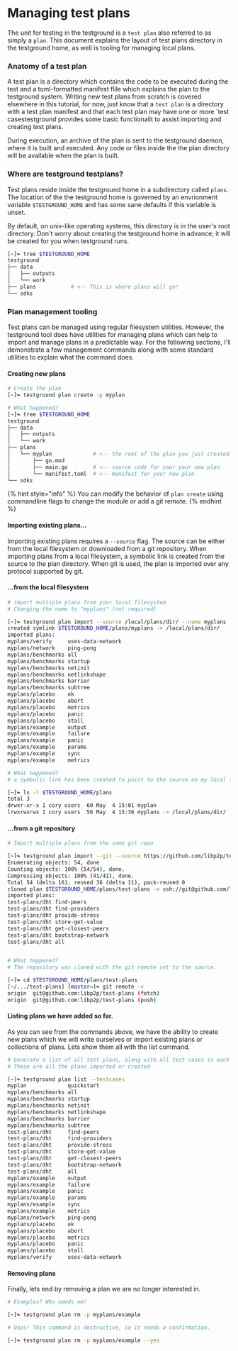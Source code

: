 # Managing test plans

The unit for testing in the testground is a `test plan` also referred to as simply a `plan`. This document explains the layout of test plans directory in the testground home, as well is tooling for managing local plans.

### Anatomy of a test plan

A test plan is a directory which contains the code to be executed during the test and a toml-formatted manifest flile which explains the plan to the testground system. Writing new test plans from scratch is covered elsewhere in this tutorial, for now, just know that a `test plan` is a directory with a test plan manifest and that each test plan may have one or more \`test casestestground provides some basic functionalit to assist importing and creating test plans.

During execution, an archive of the plan is sent to the testground daemon, where it is built and executed. Any code or files inside the the plan directory will be available when the plan is built. 

### Where are testground testplans?

Test plans reside inside the testground home in a subdirectory called `plans`.  The location of the the testground home is governed by an envrionment variable `$TESTGROUND_HOME` and has some sane defaults if this variable is unset.

By default, on unix-like operating systems, this directory is in the user's root directory. Don't worry about creating the testground home  in advance; it will be created for you when testground runs. 

```bash
[~]↬ tree $TESTGROUND_HOME
testground
├── data
│   ├── outputs
│   └── work
├── plans           # <-- This is where plans will go!
└── sdks
```

### Plan management tooling

Test plans can be managed using regular filesystem utilities. However, the testground tool does have utilities for managing plans which can help to import and manage plans in a predictable way.  For the following sections, I'll demonstrate a few management commands along with some standard utilities to explain what the command does.

#### Creating new plans

```bash
# Create the plan
[~]↬ testground plan create -p myplan

# What happened?
[~]↬ tree $TESTGROUND_HOME
testground
├── data
│   ├── outputs
│   └── work
├── plans
│   └── myplan             # <-- the root of the plan you just created
│       ├── go.mod
│       ├── main.go        # <-- source code for your your new plan
│       └── manifest.toml  # <-- manifest for your new plan
└── sdks
```

{% hint style="info" %}
You can modify the behavior of `plan create` using commandline flags to change the module or add a git remote.
{% endhint %}

#### Importing existing plans...

Importing existing plans requires a `--source` flag. The source can be either from the local filesystem or downloaded from a git repository. When importing plans from a local filesystem, a symbolic link is created from the source to the plan directory. When git is used,  the plan is imported over any protocol supported by git.

#### ...from the local filesystem

```bash
# import multiple plans from your local filesystem
# Changing the name to "myplans" (not required)

[~]↬ testground plan import --source /local/plans/dir/ --name myplans
created symlink $TESTGROUND_HOME/plans/myplans -> /local/plans/dir/
imported plans:
myplans/verify     uses-data-network
myplans/network    ping-pong
myplans/benchmarks all
myplans/benchmarks startup
myplans/benchmarks netinit
myplans/benchmarks netlinkshape
myplans/benchmarks barrier
myplans/benchmarks subtree
myplans/placebo    ok
myplans/placebo    abort
myplans/placebo    metrics
myplans/placebo    panic
myplans/placebo    stall
myplans/example    output
myplans/example    failure
myplans/example    panic
myplans/example    params
myplans/example    sync
myplans/example    metrics

# What happened?
# a symbolic link has been created to point to the source on my local filesystem

[~]↬ ls -l $TESTGROUND_HOME/plans
total 3
drwxr-xr-x 1 cory users  60 May  4 15:01 myplan
lrwxrwxrwx 1 cory users  56 May  4 15:36 myplans -> /local/plans/dir/
```

#### ...from a git repository

```bash
# Import multiple plans from the same git repo

[~]↬ testground plan import --git --source https://github.com/libp2p/test-plans
Enumerating objects: 54, done
Counting objects: 100% (54/54), done.
Compressing objects: 100% (41/41), done.
Total 54 (delta 16), reused 36 (delta 11), pack-reused 0
cloned plan $TESTGROUND_HOME/plans/test-plans -> ssh://git@github.com/libp2p/test-plans
imported plans:
test-plans/dht find-peers
test-plans/dht find-providers
test-plans/dht provide-stress
test-plans/dht store-get-value
test-plans/dht get-closest-peers
test-plans/dht bootstrap-network
test-plans/dht all


# What happened?
# The repository was cloned with the git remote set to the source.

[~]↬ cd $TESTGROUND_HOME/plans/test-plans
[~/.../test-plans] (master=)↬ git remote -v
origin	git@github.com:libp2p/test-plans (fetch)
origin	git@github.com:libp2p/test-plans (push)
```

#### Listing plans we have added so far.

As you can see from the commands above, we have the ability to create new plans which we will write ourselves or import existing plans or collections of plans. Lets show them all with the list command.

```bash
# Generate a list of all test plans, along with all test cases in each plan.
# These are all the plans imported or created

[~]↬ testground plan list --testcases
myplan             quickstart
myplans/benchmarks all
myplans/benchmarks startup
myplans/benchmarks netinit
myplans/benchmarks netlinkshape
myplans/benchmarks barrier
myplans/benchmarks subtree
test-plans/dht     find-peers
test-plans/dht     find-providers
test-plans/dht     provide-stress
test-plans/dht     store-get-value
test-plans/dht     get-closest-peers
test-plans/dht     bootstrap-network
test-plans/dht     all
myplans/example    output
myplans/example    failure
myplans/example    panic
myplans/example    params
myplans/example    sync
myplans/example    metrics
myplans/network    ping-pong
myplans/placebo    ok
myplans/placebo    abort
myplans/placebo    metrics
myplans/placebo    panic
myplans/placebo    stall
myplans/verify     uses-data-network
```

#### Removing plans

Finally, lets end by removing a plan we are no longer interested in.

```bash
# Examples? Who needs em!

[~]↬ testground plan rm -p myplans/example

# Oops! This command is destructive, so it needs a confirmation.

[~]↬ testground plan rm -p myplans/example --yes
```



